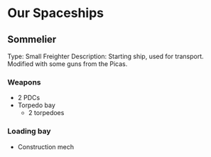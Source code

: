 # Our Spaceships

## Sommelier

Type: Small Freighter
Description: Starting ship, used for transport. Modified with some guns from the Picas.

### Weapons

* 2 PDCs
* Torpedo bay
  * 2 torpedoes

### Loading bay

* Construction mech
